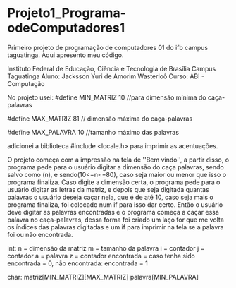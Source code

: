 # Projeto1_Programa-odeComputadores1
Primeiro projeto de programação de computadores 01 do ifb campus taguatinga. Aqui apresento meu código.

Instituto Federal de Educação, Ciência e Tecnologia de Brasília
Campus Taguatinga
Aluno: Jacksson Yuri de Amorim Wasterloô
Curso: ABI - Computação


No projeto usei:
#define MIN_MATRIZ 10 //para dimensão mínima do caça-palavras

#define MAX_MATRIZ 81 // dimensão máxima do caça-palavras

#define MAX_PALAVRA 10 //tamanho máximo das palavras

adicionei a biblioteca #include <locale.h> para imprimir as acentuações.

O projeto começa com a impressão na tela de ''Bem vindo'', a partir disso, o programa pede para o usuário digitar a dimensão do caça palavras, sendo salvo como (n), e sendo(10<=n<=80), caso seja maior ou menor que isso o programa finaliza. 
Caso digite a dimensão certa, o programa pede para o usuário digitar as letras da matriz, e depois que seja digitada quantas palavras o usuário deseja caçar nela, que é de até 10, caso seja mais o programa finaliza, foi colocado num if para isso dar certo. Então o usuário deve digitar as palavras encontradas e o programa começa a caçar essa palavra no caça-palavras, dessa forma foi criado um laço for que me volta os índices das palavras digitadas e um if para imprimir na tela se a palavra foi ou não encontrada.

int: 
n = dimensão da matriz
m = tamanho da palavra
i = contador
j = contador
a = palavra
z = contador
encontrada = caso tenha sido encontrada = 0, não encontrada: encontrada = 1

char:
matriz[MIN_MATRIZ][MAX_MATRIZ]
palavra[MIN_PALAVRA]
